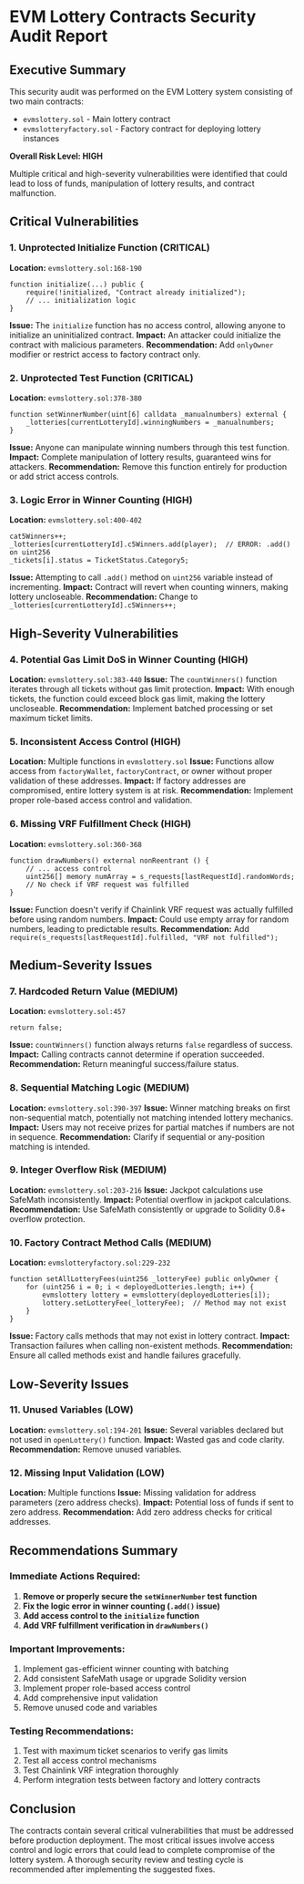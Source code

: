# EVM Lottery Contracts Security Audit Report

## Executive Summary

This security audit was performed on the EVM Lottery system consisting of two main contracts:
- `evmslottery.sol` - Main lottery contract
- `evmslotteryfactory.sol` - Factory contract for deploying lottery instances

**Overall Risk Level: HIGH**

Multiple critical and high-severity vulnerabilities were identified that could lead to loss of funds, manipulation of lottery results, and contract malfunction.

## Critical Vulnerabilities

### 1. **Unprotected Initialize Function** (CRITICAL)
**Location:** `evmslottery.sol:168-190`
```solidity
function initialize(...) public {
    require(!initialized, "Contract already initialized");
    // ... initialization logic
}
```
**Issue:** The `initialize` function has no access control, allowing anyone to initialize an uninitialized contract.
**Impact:** An attacker could initialize the contract with malicious parameters.
**Recommendation:** Add `onlyOwner` modifier or restrict access to factory contract only.

### 2. **Unprotected Test Function** (CRITICAL)
**Location:** `evmslottery.sol:378-380`
```solidity
function setWinnerNumber(uint[6] calldata _manualnumbers) external {
    _lotteries[currentLotteryId].winningNumbers = _manualnumbers;        
}
```
**Issue:** Anyone can manipulate winning numbers through this test function.
**Impact:** Complete manipulation of lottery results, guaranteed wins for attackers.
**Recommendation:** Remove this function entirely for production or add strict access controls.

### 3. **Logic Error in Winner Counting** (HIGH)
**Location:** `evmslottery.sol:400-402`
```solidity
cat5Winners++;
_lotteries[currentLotteryId].c5Winners.add(player);  // ERROR: .add() on uint256
_tickets[i].status = TicketStatus.Category5;
```
**Issue:** Attempting to call `.add()` method on `uint256` variable instead of incrementing.
**Impact:** Contract will revert when counting winners, making lottery uncloseable.
**Recommendation:** Change to `_lotteries[currentLotteryId].c5Winners++;`

## High-Severity Vulnerabilities

### 4. **Potential Gas Limit DoS in Winner Counting** (HIGH)
**Location:** `evmslottery.sol:383-440`
**Issue:** The `countWinners()` function iterates through all tickets without gas limit protection.
**Impact:** With enough tickets, the function could exceed block gas limit, making the lottery uncloseable.
**Recommendation:** Implement batched processing or set maximum ticket limits.

### 5. **Inconsistent Access Control** (HIGH)
**Location:** Multiple functions in `evmslottery.sol`
**Issue:** Functions allow access from `factoryWallet`, `factoryContract`, or owner without proper validation of these addresses.
**Impact:** If factory addresses are compromised, entire lottery system is at risk.
**Recommendation:** Implement proper role-based access control and validation.

### 6. **Missing VRF Fulfillment Check** (HIGH)
**Location:** `evmslottery.sol:360-368`
```solidity
function drawNumbers() external nonReentrant () {
    // ... access control
    uint256[] memory numArray = s_requests[lastRequestId].randomWords;
    // No check if VRF request was fulfilled
}
```
**Issue:** Function doesn't verify if Chainlink VRF request was actually fulfilled before using random numbers.
**Impact:** Could use empty array for random numbers, leading to predictable results.
**Recommendation:** Add `require(s_requests[lastRequestId].fulfilled, "VRF not fulfilled");`

## Medium-Severity Issues

### 7. **Hardcoded Return Value** (MEDIUM)
**Location:** `evmslottery.sol:457`
```solidity
return false;
```
**Issue:** `countWinners()` function always returns `false` regardless of success.
**Impact:** Calling contracts cannot determine if operation succeeded.
**Recommendation:** Return meaningful success/failure status.

### 8. **Sequential Matching Logic** (MEDIUM)
**Location:** `evmslottery.sol:390-397`
**Issue:** Winner matching breaks on first non-sequential match, potentially not matching intended lottery mechanics.
**Impact:** Users may not receive prizes for partial matches if numbers are not in sequence.
**Recommendation:** Clarify if sequential or any-position matching is intended.

### 9. **Integer Overflow Risk** (MEDIUM)
**Location:** `evmslottery.sol:203-216`
**Issue:** Jackpot calculations use SafeMath inconsistently.
**Impact:** Potential overflow in jackpot calculations.
**Recommendation:** Use SafeMath consistently or upgrade to Solidity 0.8+ overflow protection.

### 10. **Factory Contract Method Calls** (MEDIUM)
**Location:** `evmslotteryfactory.sol:229-232`
```solidity
function setAllLotteryFees(uint256 _lotteryFee) public onlyOwner {
    for (uint256 i = 0; i < deployedLotteries.length; i++) {
        evmslottery lottery = evmslottery(deployedLotteries[i]);
        lottery.setLotteryFee(_lotteryFee);  // Method may not exist
    }
}
```
**Issue:** Factory calls methods that may not exist in lottery contract.
**Impact:** Transaction failures when calling non-existent methods.
**Recommendation:** Ensure all called methods exist and handle failures gracefully.

## Low-Severity Issues

### 11. **Unused Variables** (LOW)
**Location:** `evmslottery.sol:194-201`
**Issue:** Several variables declared but not used in `openLottery()` function.
**Impact:** Wasted gas and code clarity.
**Recommendation:** Remove unused variables.

### 12. **Missing Input Validation** (LOW)
**Location:** Multiple functions
**Issue:** Missing validation for address parameters (zero address checks).
**Impact:** Potential loss of funds if sent to zero address.
**Recommendation:** Add zero address checks for critical addresses.

## Recommendations Summary

### Immediate Actions Required:
1. **Remove or properly secure the `setWinnerNumber` test function**
2. **Fix the logic error in winner counting (`.add()` issue)**
3. **Add access control to the `initialize` function**
4. **Add VRF fulfillment verification in `drawNumbers()`**

### Important Improvements:
1. Implement gas-efficient winner counting with batching
2. Add consistent SafeMath usage or upgrade Solidity version
3. Implement proper role-based access control
4. Add comprehensive input validation
5. Remove unused code and variables

### Testing Recommendations:
1. Test with maximum ticket scenarios to verify gas limits
2. Test all access control mechanisms
3. Test Chainlink VRF integration thoroughly
4. Perform integration tests between factory and lottery contracts

## Conclusion

The contracts contain several critical vulnerabilities that must be addressed before production deployment. The most critical issues involve access control and logic errors that could lead to complete compromise of the lottery system. A thorough security review and testing cycle is recommended after implementing the suggested fixes.
